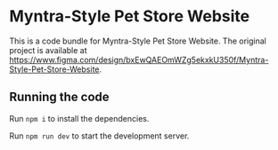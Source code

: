 
  # Myntra-Style Pet Store Website

  This is a code bundle for Myntra-Style Pet Store Website. The original project is available at https://www.figma.com/design/bxEwQAEOmWZg5ekxkU350f/Myntra-Style-Pet-Store-Website.

  ## Running the code

  Run `npm i` to install the dependencies.

  Run `npm run dev` to start the development server.
  